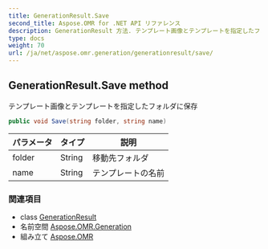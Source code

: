 ```yaml
---
title: GenerationResult.Save
second_title: Aspose.OMR for .NET API リファレンス
description: GenerationResult 方法. テンプレート画像とテンプレートを指定したフォルダに保存
type: docs
weight: 70
url: /ja/net/aspose.omr.generation/generationresult/save/
---
```

## GenerationResult.Save method

テンプレート画像とテンプレートを指定したフォルダに保存

```csharp
public void Save(string folder, string name)
```

| パラメータ | タイプ | 説明 |
| --- | --- | --- |
| folder | String | 移動先フォルダ |
| name | String | テンプレートの名前 |

### 関連項目

* class [GenerationResult](../)
* 名前空間 [Aspose.OMR.Generation](../../generationresult/)
* 組み立て [Aspose.OMR](../../../)


